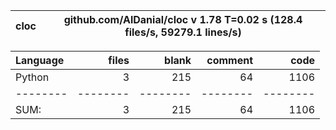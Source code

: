 cloc|github.com/AlDanial/cloc v 1.78  T=0.02 s (128.4 files/s, 59279.1 lines/s)
--- | ---

Language|files|blank|comment|code
:-------|-------:|-------:|-------:|-------:
Python|3|215|64|1106
--------|--------|--------|--------|--------
SUM:|3|215|64|1106
